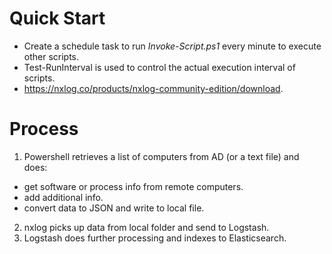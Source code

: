 # Quick Start
- Create a schedule task to run *Invoke-Script.ps1* every minute to execute other scripts.
- Test-RunInterval is used to control the actual execution interval of scripts.
- https://nxlog.co/products/nxlog-community-edition/download.

# Process
1. Powershell retrieves a list of computers from AD (or a text file) and does:
  * get software or process info from remote computers.
  * add additional info.
  * convert data to JSON and write to local file.
2. nxlog picks up data from local folder and send to Logstash.
3. Logstash does further processing and indexes to Elasticsearch.
